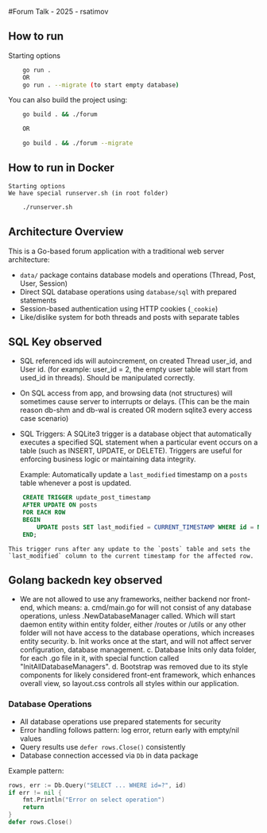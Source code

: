 #Forum Talk - 2025 - rsatimov

## How to run

Starting options

```sh
    go run .
    OR
    go run . --migrate (to start empty database)
```

You can also build the project using:

```sh
    go build . && ./forum

    OR

    go build . && ./forum --migrate
```

## How to run in Docker

    Starting options
    We have special runserver.sh (in root folder)

```sh
    ./runserver.sh
```

## Architecture Overview

This is a Go-based forum application with a traditional web server architecture:

- `data/` package contains database models and operations (Thread, Post, User, Session)
- Direct SQL database operations using `database/sql` with prepared statements
- Session-based authentication using HTTP cookies (`_cookie`)
- Like/dislike system for both threads and posts with separate tables

## SQL Key observed

- SQL referenced ids will autoincrement, on created Thread user_id, and User id. (for example: user_id = 2, the empty user table will start from used_id in threads). Should be manipulated correctly.
- On SQL access from app, and browsing data (not structures) will sometimes cause server to interrupts or delays. (This can be the main reason db-shm and db-wal is created OR modern sqlite3 every access case scenario)
- SQL Triggers:
  A SQLite3 trigger is a database object that automatically executes a specified SQL statement when a particular event occurs on a table (such as INSERT, UPDATE, or DELETE). Triggers are useful for enforcing business logic or maintaining data integrity.

  Example: Automatically update a `last_modified` timestamp on a `posts` table whenever a post is updated.

```sql
    CREATE TRIGGER update_post_timestamp
    AFTER UPDATE ON posts
    FOR EACH ROW
    BEGIN
        UPDATE posts SET last_modified = CURRENT_TIMESTAMP WHERE id = NEW.id;
    END;
```

    This trigger runs after any update to the `posts` table and sets the `last_modified` column to the current timestamp for the affected row.

## Golang backedn key observed

- We are not allowed to use any frameworks, neither backend nor front-end, which means:
  a. cmd/main.go for will not consist of any database operations, unless .NewDatabaseManager called. Which will start daemon entity within entity folder, either /routes or /utils or any other folder will not have access to the database operations, which increases entity security.
  b. Init works once at the start, and will not affect server configuration, database management.
  c. Database Inits only data folder, for each .go file in it, with special function called "InitAllDatabaseManagers".
  d. Bootstrap was removed due to its style components for likely considered front-ent framework, which enhances overall view, so layout.css controls all styles within our application.

### Database Operations

- All database operations use prepared statements for security
- Error handling follows pattern: log error, return early with empty/nil values
- Query results use `defer rows.Close()` consistently
- Database connection accessed via `Db` in data package

Example pattern:

```go
rows, err := Db.Query("SELECT ... WHERE id=?", id)
if err != nil {
    fmt.Println("Error on select operation")
    return
}
defer rows.Close()
```
